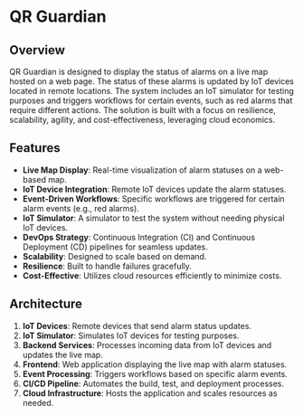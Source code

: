 # QR Guardian

## Overview

QR Guardian is designed to display the status of alarms on a live map hosted on a web page. The status of these alarms is updated by IoT devices located in remote locations. The system includes an IoT simulator for testing purposes and triggers workflows for certain events, such as red alarms that require different actions. The solution is built with a focus on resilience, scalability, agility, and cost-effectiveness, leveraging cloud economics.

## Features

- **Live Map Display**: Real-time visualization of alarm statuses on a web-based map.
- **IoT Device Integration**: Remote IoT devices update the alarm statuses.
- **Event-Driven Workflows**: Specific workflows are triggered for certain alarm events (e.g., red alarms).
- **IoT Simulator**: A simulator to test the system without needing physical IoT devices.
- **DevOps Strategy**: Continuous Integration (CI) and Continuous Deployment (CD) pipelines for seamless updates.
- **Scalability**: Designed to scale based on demand.
- **Resilience**: Built to handle failures gracefully.
- **Cost-Effective**: Utilizes cloud resources efficiently to minimize costs.

## Architecture

1. **IoT Devices**: Remote devices that send alarm status updates.
2. **IoT Simulator**: Simulates IoT devices for testing purposes.
3. **Backend Services**: Processes incoming data from IoT devices and updates the live map.
4. **Frontend**: Web application displaying the live map with alarm statuses.
5. **Event Processing**: Triggers workflows based on specific alarm events.
6. **CI/CD Pipeline**: Automates the build, test, and deployment processes.
7. **Cloud Infrastructure**: Hosts the application and scales resources as needed.
